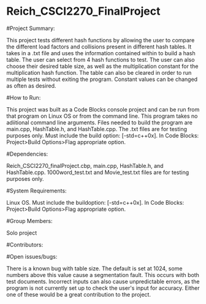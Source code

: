 # Reich_CSCI2270_FinalProject

#Project Summary:

This project tests different hash functions by allowing the user to compare the different load factors and collisions
present in different hash tables.  It takes in a .txt file and uses the information contained within to build a hash table.  The user can select from 4 hash functions to test.  The user can also choose their desired table size, as well as the multiplication constant for the multiplication hash function.  The table can also be cleared in order to run multiple tests without exiting the program.  Constant values can be changed as often as desired.

#How to Run:

This project was built as a Code Blocks console project and can be run from that program on Linux OS or from the command line.  This program takes no adiitional command line arguments. Files needed to build the program are main.cpp, HashTable.h, and HashTable.cpp.  The .txt files are for testing purposes only.  Must include the build
option: [-std=c++0x].  In Code Blocks: Project>Build Options>Flag appropriate option.

#Dependencies:

Reich_CSCI2270_finalProject.cbp, main.cpp, HashTable.h, and HashTable.cpp.  1000word_test.txt and Movie_test.txt files are for testing purposes only.  

#System Requirements:

Linux OS. Must include the buildoption: [-std=c++0x].  In Code Blocks: Project>Build Options>Flag appropriate option.

#Group Members:

Solo project

#Contributors:

#Open issues/bugs:

There is a known bug with table size. The default is set at 1024, some numbers above this value cause a segmentation fault.  This occurs with both test documents.
Incorrect inputs can also cause unpredictable errors, as the program is not currently set up to check the 
user's input for accuracy.
Either one of these would be a great contribution to the project.

